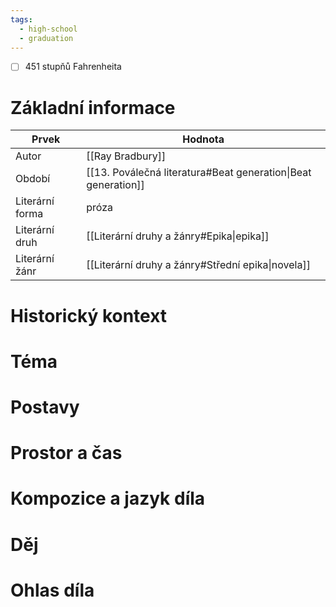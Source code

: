 ```yaml
---
tags:
  - high-school
  - graduation
---
```

- [ ] 451 stupňů Fahrenheita
# Základní informace
| Prvek           | Hodnota                                                   |
| --------------- | --------------------------------------------------------- |
| Autor           | [[Ray Bradbury]]                                          |
| Období          | [[13. Poválečná literatura#Beat generation\|Beat generation]] |
| Literární forma | próza                                                     |
| Literární druh  | [[Literární druhy a žánry#Epika\|epika]]                  |
| Literární žánr  | [[Literární druhy a žánry#Střední epika\|novela]]         |
# Historický kontext
# Téma
# Postavy
# Prostor a čas
# Kompozice a jazyk díla
# Děj
# Ohlas díla
